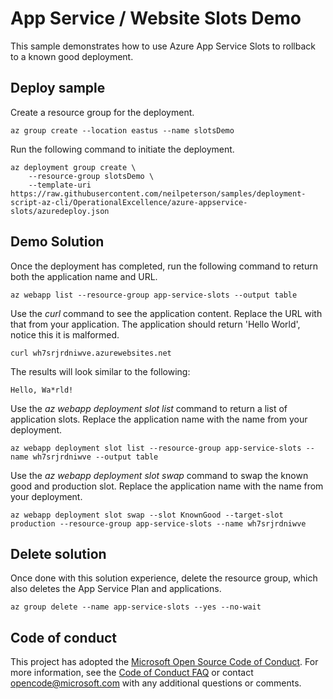 # App Service / Website Slots Demo

This sample demonstrates how to use Azure App Service Slots to rollback to a known good deployment.

## Deploy sample

Create a resource group for the deployment.

```azurecli
az group create --location eastus --name slotsDemo
```

Run the following command to initiate the deployment.

```
az deployment group create \
    --resource-group slotsDemo \
    --template-uri https://raw.githubusercontent.com/neilpeterson/samples/deployment-script-az-cli/OperationalExcellence/azure-appservice-slots/azuredeploy.json
```

## Demo Solution

Once the deployment has completed, run the following command to return both the application name and URL.

```azurecli-interactive
az webapp list --resource-group app-service-slots --output table
```

Use the _curl_ command to see the application content. Replace the URL with that from your application. The application should return 'Hello World', notice this it is malformed.

```azurecli-interactive
curl wh7srjrdniwve.azurewebsites.net
```

The results will look similar to the following:

```azurecli
Hello, Wa*rld!
```

Use the _az webapp deployment slot list_ command to return a list of application slots. Replace the application name with the name from your deployment.

```azurecli-interactive
az webapp deployment slot list --resource-group app-service-slots --name wh7srjrdniwve --output table
```

Use the _az webapp deployment slot swap_ command to swap the known good and production slot. Replace the application name with the name from your deployment.

```azurecli-interactive
az webapp deployment slot swap --slot KnownGood --target-slot production --resource-group app-service-slots --name wh7srjrdniwve 
```

## Delete solution

Once done with this solution experience, delete the resource group, which also deletes the App Service Plan and applications.

```azurecli-interactive
az group delete --name app-service-slots --yes --no-wait
```

## Code of conduct

This project has adopted the [Microsoft Open Source Code of Conduct](https://opensource.microsoft.com/codeofconduct/). For more information, see the [Code of Conduct FAQ](https://opensource.microsoft.com/codeofconduct/faq/) or contact [opencode@microsoft.com](mailto:opencode@microsoft.com) with any additional questions or comments.
